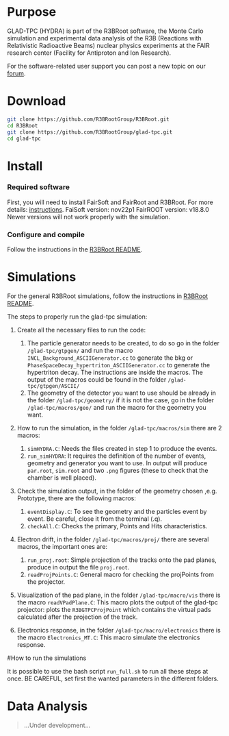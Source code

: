 # Purpose

GLAD-TPC (HYDRA) is part of the R3BRoot software, the Monte Carlo simulation and experimental data analysis of the R3B (Reactions with Relativistic Radioactive Beams) nuclear physics experiments at the FAIR research center (Facility for Antiproton and Ion Research).

For the software-related user support you can post a new topic on our [forum](https://forum.gsi.de/index.php?t=index&cat=40&).

# Download

~~~bash
git clone https://github.com/R3BRootGroup/R3BRoot.git
cd R3BRoot
git clone https://github.com/R3BRootGroup/glad-tpc.git
cd glad-tpc
~~~

# Install

### Required software

First, you will need to install FairSoft and FairRoot and R3BRoot. For more details: [instructions](https://www.r3broot.gsi.de/installation). 
FaiSoft version: nov22p1 
FairROOT version: v18.8.0
Newer versions will not work properly with the simulation.

### Configure and compile

Follow the instructions in the [R3BRoot README](https://github.com/R3BRootGroup/R3BRoot/blob/master/README.md).


# Simulations

For the general R3BRoot simulations, follow the instructions in [R3BRoot README](https://github.com/R3BRootGroup/R3BRoot/blob/master/README.md).

The steps to properly run the glad-tpc simulation:

1. Create all the necessary files to run the code:
	1. The particle generator needs to be created, to do so go in the folder `/glad-tpc/gtpgen/` and run the macro `INCL_Background_ASCIIGenerator.cc` to generate the bkg or `PhaseSpaceDecay_hypertriton_ASCIIGenerator.cc` to generate the hypertriton decay. The instructions are inside the macros. The output of the macros could be found in the folder `/glad-tpc/gtpgen/ASCII/`
	2. The geometry of the detector you want to use should be already in the folder `/glad-tpc/geometry/` if it is not the case, go in the folder `/glad-tpc/macros/geo/` and run the macro for the geometry you want.

2. How to run the simulation, in the folder `/glad-tpc/macros/sim` there are 2 macros:
	1. `simHYDRA.C`: Needs the files created in step 1 to produce the events.
	2. `run_simHYDRA`: It requires the definition of the number of events, geometry and generator you want to use.
	In output will produce `par.root`, `sim.root` and two `.png` figures (these to check that the chamber is well placed).

3. Check the simulation output, in the folder of the geometry chosen ,e.g. Prototype, there are the following macros:
	1. `eventDisplay.C`: To see the geometry and the particles event by event. Be careful, close it from the terminal (.q).
	2. `checkAll.C`: Checks the primary, Points and Hits characteristics.

4. Electron drift, in the folder `/glad-tpc/macros/proj/` there are several macros, the important ones are:
	1. `run_proj.root`: Simple projection of the tracks onto the pad planes, produce in output the file `proj.root`.
	2. `readProjPoints.C`: General macro for checking the projPoints from the projector.

5. Visualization of the pad plane, in the folder `/glad-tpc/macro/vis` there is the macro `readVPadPlane.C`: This macro plots the output of the glad-tpc projector: plots the `R3BGTPCProjPoint` which contains the virtual pads calculated after the projection of the track.

6. Electronics response, in the folder `/glad-tpc/macro/electronics` there is the macro `Electronics_MT.C`: This macro simulate the electronics response.

#How to run the simulations

It is possible to use the bash script `run_full.sh` to run all these steps at once. BE CAREFUL, set first the wanted parameters in the different folders.


# Data Analysis

> ...Under development...
